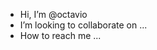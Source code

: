 - Hi, I’m @octavio
-  I’m looking to collaborate on ...
- How to reach me ...

<!---
octaviomds/octaviomds is a ✨ special ✨ repository because its `README.md` (this file) appears on your GitHub profile.
You can click the Preview link to take a look at your changes.
--->
